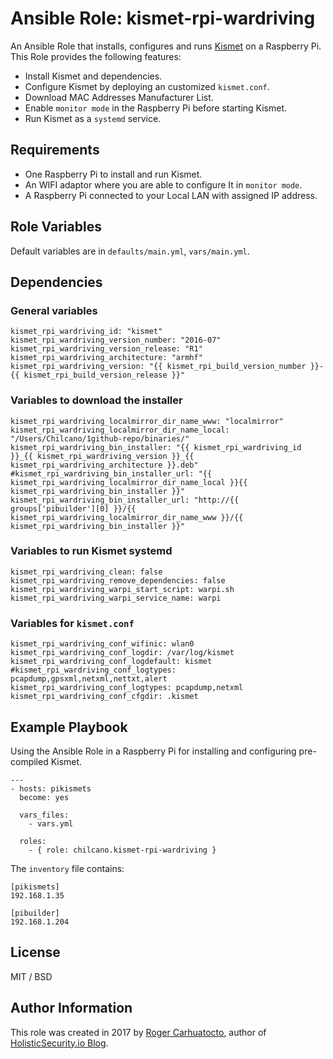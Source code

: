 # Ansible Role: kismet-rpi-wardriving

An Ansible Role that installs, configures and runs [Kismet](http://www.kismetwireless.net) on a Raspberry Pi.
This Role provides the following features:

- Install Kismet and dependencies.
- Configure Kismet by deploying an customized `kismet.conf`.
- Download MAC Addresses Manufacturer List.
- Enable `monitor mode` in the Raspberry Pi before starting Kismet.
- Run Kismet as a `systemd` service.

## Requirements

- One Raspberry Pi to install and run Kismet.
- An WIFI adaptor where you are able to configure It in `monitor mode`.
- A Raspberry Pi connected to your Local LAN with assigned IP address.

## Role Variables

Default variables are in `defaults/main.yml`, `vars/main.yml`.

## Dependencies

### General variables
```
kismet_rpi_wardriving_id: "kismet"
kismet_rpi_wardriving_version_number: "2016-07"
kismet_rpi_wardriving_version_release: "R1"
kismet_rpi_wardriving_architecture: "armhf"
kismet_rpi_wardriving_version: "{{ kismet_rpi_build_version_number }}-{{ kismet_rpi_build_version_release }}"
```

### Variables to download the installer
```
kismet_rpi_wardriving_localmirror_dir_name_www: "localmirror"
kismet_rpi_wardriving_localmirror_dir_name_local: "/Users/Chilcano/1github-repo/binaries/"
kismet_rpi_wardriving_bin_installer: "{{ kismet_rpi_wardriving_id }}_{{ kismet_rpi_wardriving_version }}_{{ kismet_rpi_wardriving_architecture }}.deb"
#kismet_rpi_wardriving_bin_installer_url: "{{ kismet_rpi_wardriving_localmirror_dir_name_local }}{{ kismet_rpi_wardriving_bin_installer }}"
kismet_rpi_wardriving_bin_installer_url: "http://{{ groups['pibuilder'][0] }}/{{ kismet_rpi_wardriving_localmirror_dir_name_www }}/{{ kismet_rpi_wardriving_bin_installer }}"
```
### Variables to run Kismet systemd
```
kismet_rpi_wardriving_clean: false
kismet_rpi_wardriving_remove_dependencies: false
kismet_rpi_wardriving_warpi_start_script: warpi.sh
kismet_rpi_wardriving_warpi_service_name: warpi
```
### Variables for `kismet.conf`
```
kismet_rpi_wardriving_conf_wifinic: wlan0
kismet_rpi_wardriving_conf_logdir: /var/log/kismet
kismet_rpi_wardriving_conf_logdefault: kismet
#kismet_rpi_wardriving_conf_logtypes: pcapdump,gpsxml,netxml,nettxt,alert
kismet_rpi_wardriving_conf_logtypes: pcapdump,netxml
kismet_rpi_wardriving_conf_cfgdir: .kismet
```

## Example Playbook

Using the Ansible Role in a Raspberry Pi for installing and configuring pre-compiled Kismet.

```
---
- hosts: pikismets
  become: yes

  vars_files:
    - vars.yml

  roles:
    - { role: chilcano.kismet-rpi-wardriving }
```

The `inventory` file contains:
```
[pikismets]
192.168.1.35

[pibuilder]
192.168.1.204
```


## License

MIT / BSD

## Author Information

This role was created in 2017 by [Roger Carhuatocto](https://www.linkedin.com/in/rcarhuatocto), author of [HolisticSecurity.io Blog](https://holisticsecurity.io).
